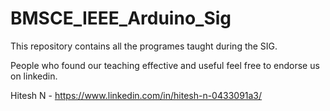# BMSCE_IEEE_Arduino_Sig

This repository contains all the programes taught during the SIG.

People who found our teaching effective and useful feel free to endorse us on linkedin.

Hitesh N - https://www.linkedin.com/in/hitesh-n-0433091a3/

